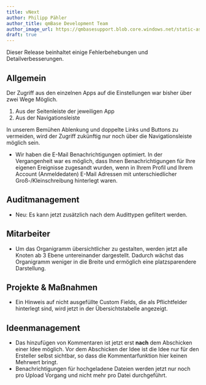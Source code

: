 ```yaml
---
title: vNext
author: Philipp Pähler
author_title: qmBase Development Team
author_image_url: https://qmbasesupport.blob.core.windows.net/static-assets/img/persons/paehler_round.png
draft: true
---
```


Dieser Release beinhaltet einige Fehlerbehebungen und Detailverbesserungen.

<!--truncate-->

## Allgemein

Der Zugriff aus den einzelnen Apps auf die Einstellungen war bisher über zwei Wege Möglich.

1. Aus der Seitenleiste der jeweiligen App
2. Aus der Navigationsleiste

In unserem Bemühen Ablenkung und doppelte Links und Buttons zu vermeiden, wird der Zugriff zukünftig nur noch über die Navigationsleiste möglich sein.

- Wir haben die E-Mail Benachrichtigungen optimiert. In der Vergangenheit war es möglich, dass Ihnen Benachrichtigungen für Ihre eigenen Ereignisse zugesandt wurden, wenn in Ihrem Profil und Ihrem Account (Anmeldedaten) E-Mail Adressen mit unterschiedlicher Groß-/Kleinschreibung hinterlegt waren.

## Auditmanagement

- Neu: Es kann jetzt zusätzlich nach dem Audittypen gefiltert werden.

## Mitarbeiter

- Um das Organigramm übersichtlicher zu gestalten, werden jetzt alle Knoten ab 3 Ebene untereinander dargestellt. Dadurch wächst das Organigramm weniger in die Breite und ermöglich eine platzsparendere Darstellung.

## Projekte & Maßnahmen

- Ein Hinweis auf nicht ausgefüllte Custom Fields, die als Pflichtfelder hinterlegt sind, wird jetzt in der Übersichtstabelle angezeigt.

## Ideenmanagement

- Das hinzufügen von Kommentaren ist jetzt erst **nach** dem Abschicken einer Idee möglich. Vor dem Abschicken der Idee ist die Idee nur für den Ersteller selbst sichtbar, so dass die Kommentarfunktion hier keinen Mehrwert bringt.
- Benachrichtigungen für hochgeladene Dateien werden jetzt nur noch pro Upload Vorgang und nicht mehr pro Datei durchgeführt.
